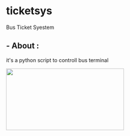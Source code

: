 # ticketsys
Bus Ticket Syestem
## - About :
<p>it's a python script to controll bus terminal </p
## - Install prerequisites :
  1.Install Python 3.10.3 (https://www.python.org/downloads/release/python-3103/)
  2.Download ticketsys.py
## - ScreenShots :  
  <img border="0" data-original-height="511" data-original-width="977" height="167" src="https://blogger.googleusercontent.com/img/a/AVvXsEhrPc_RApLHtaLg1vNYSSysF9DMOHdeCbetK2L_SlmwZqKB4MO0O5K7IaE3n3Sb3J9RCqFT9lZdTzYBUcIZuJhGwHrWmTAEcw9jW1-6NEwhsiGUio0MSOBeYYnu9EVlvC2-amA7NJJh-UQqchDiYHhxoY8y2ZkxXvkNolB52wmZhkROI7yB6bqoydvX=s320" width="320" />
  <img border="0" data-original-height="511" data-original-width="977" height="167" src="https://blogger.googleusercontent.com/img/a/AVvXsEiPsx977LbE3K1pndM_aRvYnc9IlWqWHzj_lvfP261baCLKb-vUOg3J-h6YkQUFAzrd2Z28lSZp6mVSRwOPJL_zra95dEf1XS8hu31B5651580PmC2FFQiUQKRuI7dy5aKn5-0pddZaHVHbSgljrcuoXI1BQ6xHdVmi1XkU01oBygPD_hIs3BBTgpjN=s320" width="320" />
